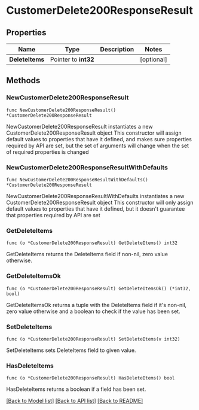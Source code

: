 # CustomerDelete200ResponseResult

## Properties

Name | Type | Description | Notes
------------ | ------------- | ------------- | -------------
**DeleteItems** | Pointer to **int32** |  | [optional] 

## Methods

### NewCustomerDelete200ResponseResult

`func NewCustomerDelete200ResponseResult() *CustomerDelete200ResponseResult`

NewCustomerDelete200ResponseResult instantiates a new CustomerDelete200ResponseResult object
This constructor will assign default values to properties that have it defined,
and makes sure properties required by API are set, but the set of arguments
will change when the set of required properties is changed

### NewCustomerDelete200ResponseResultWithDefaults

`func NewCustomerDelete200ResponseResultWithDefaults() *CustomerDelete200ResponseResult`

NewCustomerDelete200ResponseResultWithDefaults instantiates a new CustomerDelete200ResponseResult object
This constructor will only assign default values to properties that have it defined,
but it doesn't guarantee that properties required by API are set

### GetDeleteItems

`func (o *CustomerDelete200ResponseResult) GetDeleteItems() int32`

GetDeleteItems returns the DeleteItems field if non-nil, zero value otherwise.

### GetDeleteItemsOk

`func (o *CustomerDelete200ResponseResult) GetDeleteItemsOk() (*int32, bool)`

GetDeleteItemsOk returns a tuple with the DeleteItems field if it's non-nil, zero value otherwise
and a boolean to check if the value has been set.

### SetDeleteItems

`func (o *CustomerDelete200ResponseResult) SetDeleteItems(v int32)`

SetDeleteItems sets DeleteItems field to given value.

### HasDeleteItems

`func (o *CustomerDelete200ResponseResult) HasDeleteItems() bool`

HasDeleteItems returns a boolean if a field has been set.


[[Back to Model list]](../README.md#documentation-for-models) [[Back to API list]](../README.md#documentation-for-api-endpoints) [[Back to README]](../README.md)


